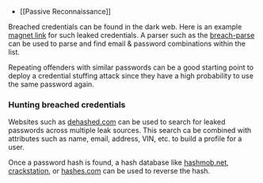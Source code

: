 - [[Passive Reconnaissance]]

Breached credentials can be found in the dark web. Here is an example [magnet link](magnet:?xt=urn:btih:7ffbcd8cee06aba2ce6561688cf68ce2addca0a3&dn=BreachCompilation&tr=udp%3A%2F%2Ftracker.openbittorrent.com%3A80&tr=udp%3A%2F%2Ftracker.leechers-paradise.org%3A6969&tr=udp%3A%2F%2Ftracker.coppersurfer.tk%3A6969&tr=udp%3A%2F%2Fglotorrents.pw%3A6969&tr=udp%3A%2F%2Ftracker.opentrackr.org%3A1337) for such leaked credentials. A parser such as the [breach-parse](https://github.com/hmaverickadams/breach-parse) can be used to parse and find email & password combinations within the list.

Repeating offenders with similar passwords can be a good starting point to deploy a credential stuffing attack since they have a high probability to use the same password again.

### Hunting breached credentials

Websites such as [dehashed.com](https://dehashed.com) can be used to search for leaked passwords across multiple leak sources. This search ca be combined with attributes such as name, email, address, VIN, etc. to build a profile for a user.

Once a password hash is found, a hash database like [hashmob.net](https://hashmob.net/), [crackstation](https://crackstation.net), or [hashes.com](https://hashes.com/en/decrypt/hash) can be used to reverse the hash. 